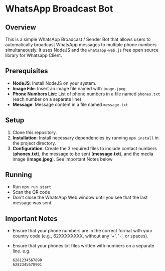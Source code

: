 # WhatsApp Broadcast Bot

## Overview

This is a simple WhatsApp Broadcast / Sender Bot that allows users to automatically broadcast WhatsApp messages to multiple phone numbers simultaneously. It uses NodeJS and the `whatsapp-web.js` free open source library for Whatsapp Client.

## Prerequisites

- **NodeJS**: Install NodeJS on your system.
- **Image File**: Insert an image file named with `image.jpeg`
- **Phone Numbers List**: List of phone numbers in a file named `phones.txt` (each number on a separate line)
- **Message**: Message content in a file named `message.txt`

## Setup

1. Clone this repository.
2. **Installation**: Install necessary dependencies by running `npm install` in the project directory.
3. **Configuration**: Create the 3 required files to include contact numbers (**phones.txt**), the message to be sent (**message.txt**), and the media image (**image.jpeg**). See Important Notes below

## Running
- Run `npm run start`
- Scan the QR code
- Don't close the WhatsApp Web window until you see that the last message was sent.

## Important Notes
- Ensure that your phone numbers are in the correct format with your country code (e.g., 62XXXXXXXX, without any '+', '-', or spaces).

- Ensure that your phones.txt files written with numbers on a separate line.
  e.g.
  ```
  6281234567890
  6282345678901
  ```
